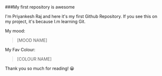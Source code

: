 ###My first repository is awesome

I'm Priyankesh Raj and here it's my first Github Repository.
If you see this on my project, it's because I.m learning Git.

My mood:
> [MOOD NAME]

My Fav Colour:
>[COLOUR NAME]

Thank you so much for reading! 😀